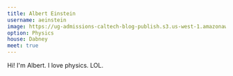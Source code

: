 ```yaml
---
title: Albert Einstein 
username: aeinstein 
image: https://ug-admissions-caltech-blog-publish.s3.us-west-1.amazonaws.com/profile_pics/albert-einstein-gettyimages-123395987.jpg
option: Physics
house: Dabney 
meet: true
---
```


Hi! I'm Albert. I love physics. LOL.